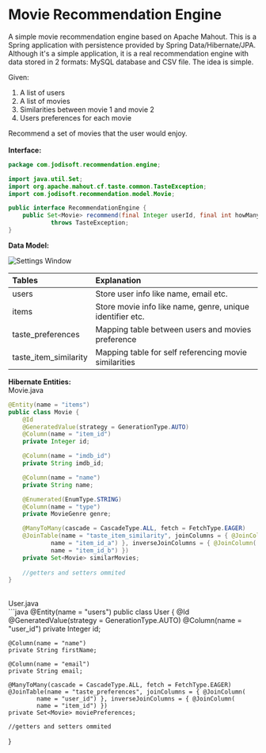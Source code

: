 Movie Recommendation Engine
=====================================
A simple movie recommendation engine based on Apache Mahout.  This is a Spring application with persistence provided by Spring Data/Hibernate/JPA.  Although it's a simple application, it is a real recommendation engine with data stored in 2 formats:
MySQL database and CSV file.  The idea is simple.

Given:

<ol>
    <li> A list of users</li>
    <li> A list of movies</li>
    <li> Similarities between movie 1 and movie 2</li>
    <li> Users preferences for each movie</li>
</ol>

Recommend a set of movies that the user would enjoy.
<br/>
<br/>
<b>Interface:</b>


```java
package com.jodisoft.recommendation.engine;

import java.util.Set;
import org.apache.mahout.cf.taste.common.TasteException;
import com.jodisoft.recommendation.model.Movie;

public interface RecommendationEngine {
    public Set<Movie> recommend(final Integer userId, final int howMany)
            throws TasteException;
}
```
<b>Data Model:</b>

![Settings Window](https://raw.githubusercontent.com/julesbond007/movie-recommendation-engine/master/design/recommendation_tables.png)

| Tables                   |Explanation                                                    |
|:-------------------------|:-------------------------------------------------------------|
| users                    |  Store user info like name, email etc.                        |
| items                    |  Store movie info like name, genre, unique identifier etc.    |
| taste_preferences        |  Mapping table between users and movies preference            |
| taste_item_similarity    |  Mapping table for self referencing movie similarities        |


<b>Hibernate Entities:</b>
<br/>
Movie.java

```java
@Entity(name = "items")
public class Movie {
    @Id
    @GeneratedValue(strategy = GenerationType.AUTO)
    @Column(name = "item_id")
    private Integer id;

    @Column(name = "imdb_id")
    private String imdb_id;

    @Column(name = "name")
    private String name;

    @Enumerated(EnumType.STRING)
    @Column(name = "type")
    private MovieGenre genre;

    @ManyToMany(cascade = CascadeType.ALL, fetch = FetchType.EAGER)
    @JoinTable(name = "taste_item_similarity", joinColumns = { @JoinColumn(
            name = "item_id_a") }, inverseJoinColumns = { @JoinColumn(
            name = "item_id_b") })
    private Set<Movie> similarMovies;
    
    //getters and setters ommited
}
```
<br/>
User.java
<br/>
```java
@Entity(name = "users")
public class User {
    @Id
    @GeneratedValue(strategy = GenerationType.AUTO)
    @Column(name = "user_id")
    private Integer id;

    @Column(name = "name")
    private String firstName;

    @Column(name = "email")
    private String email;

    @ManyToMany(cascade = CascadeType.ALL, fetch = FetchType.EAGER)
    @JoinTable(name = "taste_preferences", joinColumns = { @JoinColumn(
            name = "user_id") }, inverseJoinColumns = { @JoinColumn(
            name = "item_id") })
    private Set<Movie> moviePreferences;
    
    //getters and setters ommited
}
```
